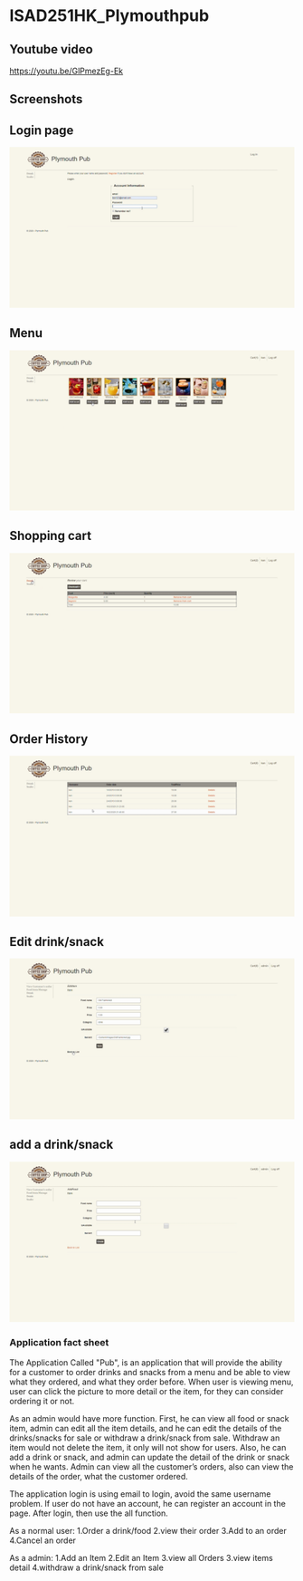 # ISAD251HK_Plymouthpub

Youtube video
---------------------------------
https://youtu.be/GlPmezEg-Ek


Screenshots
--------------------------------

Login page
----
![image](Pub/loginpage.jpg)

Menu 
----
![image](Pub/Menu.jpg)

Shopping cart
---
![image](Pub/cart.jpg)

Order History
----
![image](Pub/Orderhistory.jpg)

Edit drink/snack
----
![image](Pub/editFood.jpg)


add a drink/snack
-----
![image](Pub/addItem.jpg)



### Application fact sheet

The Application Called "Pub", is an application that will provide the ability for a customer to order drinks and snacks from a menu and be able to view what they ordered, and what they order before. When user is viewing menu, user can click the picture to more detail or the item, for they can consider ordering it or not. 

As an admin would have more function. First, he can view all food or snack item, admin can edit all the item details, and he can edit the details of the drinks/snacks for sale or withdraw a drink/snack from sale. Withdraw an item would not delete the item, it only will not show for users. Also, he can add a drink or snack, and admin can update the detail of the drink or snack when he wants. Admin can view all the customer’s orders, also can view the details of the order, what the customer ordered. 

The application login is using email to login, avoid the same username problem. If user do not have an account, he can register an account in the page. After login, then use the all function. 


As a normal user:
1.Order a drink/food
2.view their order
3.Add to an order
4.Cancel an order

As a admin:
1.Add an Item
2.Edit an Item
3.view all Orders
3.view items detail
4.withdraw a drink/snack from sale
